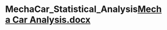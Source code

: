 # MechaCar_Statistical_Analysis[Mecha Car Analysis.docx](https://github.com/hetalbhuta/MechaCar_Statistical_Analysis/files/7317770/Mecha.Car.Analysis.docx)
